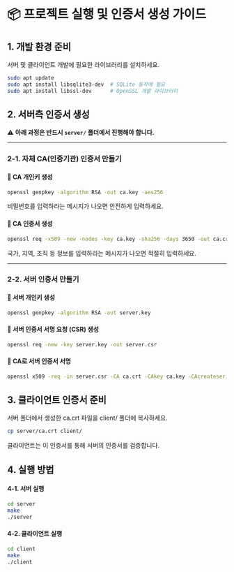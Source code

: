 # 📦 프로젝트 실행 및 인증서 생성 가이드

## 1. 개발 환경 준비

서버 및 클라이언트 개발에 필요한 라이브러리를 설치하세요.

```bash
sudo apt update
sudo apt install libsqlite3-dev  # SQLite 동작에 필요
sudo apt install libssl-dev      # OpenSSL 개발 라이브러리
```

## 2. 서버측 인증서 생성

⚠️ **아래 과정은 반드시 `server/` 폴더에서 진행해야 합니다.**

---

### 2-1. 자체 CA(인증기관) 인증서 만들기

#### 📌 CA 개인키 생성

```bash
openssl genpkey -algorithm RSA -out ca.key -aes256
```
비밀번호를 입력하라는 메시지가 나오면 안전하게 입력하세요.

#### 📌 CA 인증서 생성
```bash
openssl req -x509 -new -nodes -key ca.key -sha256 -days 3650 -out ca.crt
```
국가, 지역, 조직 등 정보를 입력하라는 메시지가 나오면 적절히 입력하세요.

---
### 2-2. 서버 인증서 만들기

#### 📌 서버 개인키 생성
```bash
openssl genpkey -algorithm RSA -out server.key
```
#### 📌 서버 인증서 서명 요청 (CSR) 생성
```bash
openssl req -new -key server.key -out server.csr
```
#### 📌 CA로 서버 인증서 서명
```bash
openssl x509 -req -in server.csr -CA ca.crt -CAkey ca.key -CAcreateserial -out server.crt -days 3650 -sha256
```

## 3. 클라이언트 인증서 준비
서버 폴더에서 생성한 ca.crt 파일을 client/ 폴더에 복사하세요.
```bash
cp server/ca.crt client/
```
클라이언트는 이 인증서를 통해 서버의 인증서를 검증합니다.

## 4. 실행 방법
#### 4-1. 서버 실행
```bash
cd server
make
./server
```
#### 4-2. 클라이언트 실행
```bash
cd client
make
./client
```
